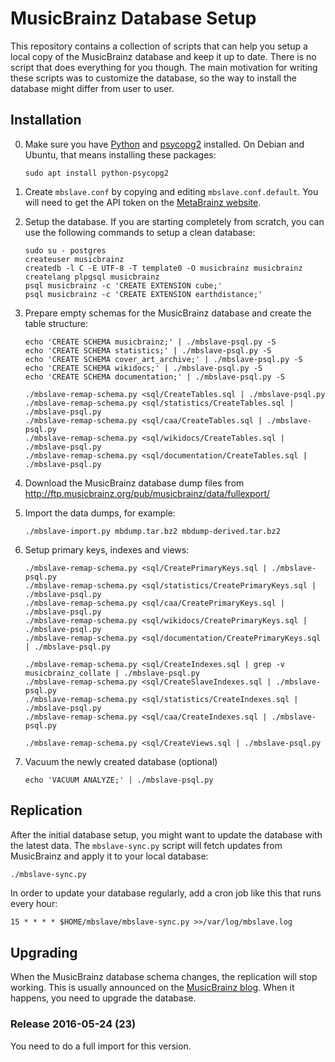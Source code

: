 # MusicBrainz Database Setup

This repository contains a collection of scripts that can help you setup a local
copy of the MusicBrainz database and keep it up to date. There is no script that
does everything for you though. The main motivation for writing these scripts was
to customize the database, so the way to install the database might differ from
user to user.

## Installation

 0. Make sure you have [Python](http://python.org/) and [psycopg2](http://initd.org/psycopg/) installed.
    On Debian and Ubuntu, that means installing these packages:

        sudo apt install python-psycopg2

 1. Create `mbslave.conf` by copying and editing `mbslave.conf.default`.
    You will need to get the API token on the [MetaBrainz website](https://test.metabrainz.org/).

 1. Setup the database. If you are starting completely from scratch,
    you can use the following commands to setup a clean database:

        sudo su - postgres
        createuser musicbrainz
        createdb -l C -E UTF-8 -T template0 -O musicbrainz musicbrainz
        createlang plpgsql musicbrainz
        psql musicbrainz -c 'CREATE EXTENSION cube;'
        psql musicbrainz -c 'CREATE EXTENSION earthdistance;'

 2. Prepare empty schemas for the MusicBrainz database and create the table structure:

        echo 'CREATE SCHEMA musicbrainz;' | ./mbslave-psql.py -S
        echo 'CREATE SCHEMA statistics;' | ./mbslave-psql.py -S
        echo 'CREATE SCHEMA cover_art_archive;' | ./mbslave-psql.py -S
        echo 'CREATE SCHEMA wikidocs;' | ./mbslave-psql.py -S
        echo 'CREATE SCHEMA documentation;' | ./mbslave-psql.py -S

        ./mbslave-remap-schema.py <sql/CreateTables.sql | ./mbslave-psql.py
        ./mbslave-remap-schema.py <sql/statistics/CreateTables.sql | ./mbslave-psql.py
        ./mbslave-remap-schema.py <sql/caa/CreateTables.sql | ./mbslave-psql.py
        ./mbslave-remap-schema.py <sql/wikidocs/CreateTables.sql | ./mbslave-psql.py
        ./mbslave-remap-schema.py <sql/documentation/CreateTables.sql | ./mbslave-psql.py

 3. Download the MusicBrainz database dump files from
    http://ftp.musicbrainz.org/pub/musicbrainz/data/fullexport/

 4. Import the data dumps, for example:

        ./mbslave-import.py mbdump.tar.bz2 mbdump-derived.tar.bz2

 5. Setup primary keys, indexes and views:

        ./mbslave-remap-schema.py <sql/CreatePrimaryKeys.sql | ./mbslave-psql.py
        ./mbslave-remap-schema.py <sql/statistics/CreatePrimaryKeys.sql | ./mbslave-psql.py
        ./mbslave-remap-schema.py <sql/caa/CreatePrimaryKeys.sql | ./mbslave-psql.py
        ./mbslave-remap-schema.py <sql/wikidocs/CreatePrimaryKeys.sql | ./mbslave-psql.py
        ./mbslave-remap-schema.py <sql/documentation/CreatePrimaryKeys.sql | ./mbslave-psql.py

        ./mbslave-remap-schema.py <sql/CreateIndexes.sql | grep -v musicbrainz_collate | ./mbslave-psql.py
        ./mbslave-remap-schema.py <sql/CreateSlaveIndexes.sql | ./mbslave-psql.py
        ./mbslave-remap-schema.py <sql/statistics/CreateIndexes.sql | ./mbslave-psql.py
        ./mbslave-remap-schema.py <sql/caa/CreateIndexes.sql | ./mbslave-psql.py

        ./mbslave-remap-schema.py <sql/CreateViews.sql | ./mbslave-psql.py

 6. Vacuum the newly created database (optional)

        echo 'VACUUM ANALYZE;' | ./mbslave-psql.py

## Replication

After the initial database setup, you might want to update the database with the latest data.
The `mbslave-sync.py` script will fetch updates from MusicBrainz and apply it to your local database:

```sh
./mbslave-sync.py
```

In order to update your database regularly, add a cron job like this that runs every hour:

```cron
15 * * * * $HOME/mbslave/mbslave-sync.py >>/var/log/mbslave.log
```

## Upgrading

When the MusicBrainz database schema changes, the replication will stop working.
This is usually announced on the [MusicBrainz blog](http://blog.musicbrainz.org/).
When it happens, you need to upgrade the database.

### Release 2016-05-24 (23)

You need to do a full import for this version.

